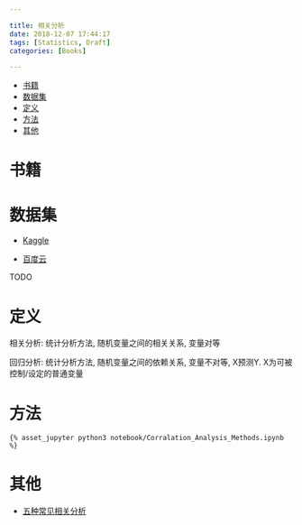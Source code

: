```yaml
---

title: 相关分析
date: 2018-12-07 17:44:17
tags: [Statistics, Draft]
categories: [Books]

---
```


<!-- vim-markdown-toc GFM -->

* [书籍](#书籍)
* [数据集](#数据集)
* [定义](#定义)
* [方法](#方法)
* [其他](#其他)

<!-- vim-markdown-toc -->

# 书籍

<!-- more -->

# 数据集

- [Kaggle](https://www.kaggle.com/datasets)

- [百度云](https://pan.baidu.com/s/1zrsRVALr5icPWbxMRWFhSA)

TODO

# 定义

相关分析: 统计分析方法, 随机变量之间的相关关系, 变量对等

回归分析: 统计分析方法, 随机变量之间的依赖关系, 变量不对等, X预测Y. X为可被控制/设定的普通变量

# 方法

`{% asset_jupyter python3 notebook/Corralation_Analysis_Methods.ipynb %}`

# 其他

- [五种常见相关分析](http://bluewhale.cc/2016-06-30/analysis-of-correlation.html#ixzz4hDirJpET)
